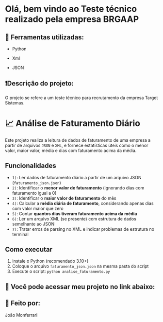 # Olá, bem vindo ao Teste técnico realizado pela empresa BRGAAP

## :hammer: Ferramentas utilizadas:

* Python

* Xml

* JSON

## ❗Descrição do projeto:

O projeto se refere a um teste técnico para recrutamento da empresa Target Sistemas. 

# 📈 Análise de Faturamento Diário

Este projeto realiza a leitura de dados de faturamento de uma empresa a partir de arquivos `JSON` e `XML`, e fornece estatísticas úteis como o menor valor, maior valor, média e dias com faturamento acima da média.

## Funcionalidades

- `1)`: Ler dados de faturamento diário a partir de um arquivo JSON (`faturamento_json.json`)
- `2)`: Identificar o **menor valor de faturamento** (ignorando dias com faturamento igual a 0)
- `3)`: Identificar o **maior valor de faturamento** do mês
- `4)`: Calcular a **média diária de faturamento**, considerando apenas dias com valor maior que zero
- `5)`: Contar **quantos dias tiveram faturamento acima da média**
- `6)`: Ler um arquivo XML (se presente) com estrutura de dados semelhante ao JSON
- `7)`: Tratar erros de parsing no XML e indicar problemas de estrutura no terminal

## Como executar

1. Instale o Python (recomendado 3.10+)
2. Coloque o arquivo `faturamento_json.json` na mesma pasta do script
3. Execute o script: `python analise_faturamento.py`


## 🔗 Você pode acessar meu projeto no link abaixo:



## 🔧 Feito por:

João Monferrari
